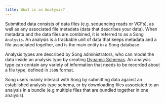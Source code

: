 ```yaml
---
title: What is an Analysis?
---
```


Submitted data consists of data files (e.g. sequencing reads or VCFs), as well as any associated file metadata (data that describes your data).  When metadata and the data files are combined, it is referred to as a Song `Analysis`.  An analysis is a trackable unit of data that keeps metadata and a file associated together, and is the main entity in a Song database. 

Analysis types are described by Song administrators, who can model the data inside an analysis type by creating <a href="/documentation/song/user-guide/schema" target="_blank" rel="noopener noreferrer">Dynamic Schemas</a>.  An analysis type can contain any variety  of information that needs to be recorded about a file type, defined in `JSON` format. 

Song users mainly interact with Song by submitting data against an established analysis type schema, or by downloading files associated to an analysis in a bundle (e.g multiple files that are bundled together in one analysis).  
